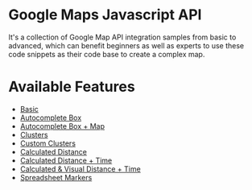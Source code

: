 # Google Maps Javascript API
It's a collection of Google Map API integration samples from basic to advanced, which can benefit beginners as well as experts to use these code snippets as their code base to create a complex map.

# Available Features
<ul>
<li><a href="https://github.com/naeemqaswar/Google-Maps/blob/master/gmap-basic.html">Basic</a></li>
<li><a href="https://github.com/naeemqaswar/Google-Maps/blob/master/gmap-autocomplete.html">Autocomplete Box</a></li>
<li><a href="https://github.com/naeemqaswar/Google-Maps/blob/master/gmap-autocomplete-with-map.html">Autocomplete Box + Map</a></li>
<li><a href="https://github.com/naeemqaswar/Google-Maps/blob/master/gmap-clusters.html">Clusters</a></li>
<li><a href="https://github.com/naeemqaswar/Google-Maps/blob/master/gmap-clusters-custom.html">Custom Clusters</a></li>
<li><a href="https://github.com/naeemqaswar/Google-Maps/blob/master/gmap-distance.html">Calculated Distance</a></li>
<li><a href="https://github.com/naeemqaswar/Google-Maps/blob/master/gmap-distance-time.html">Calculated Distance + Time</a></li>
<li><a href="https://github.com/naeemqaswar/Google-Maps/blob/master/gmap-distance-time-%5Bdirection%20display%5D.html">Calculated &amp; Visual Distance + Time</a></li>
<li><a href="https://github.com/naeemqaswar/Google-Maps/blob/master/gmap-data-from-spreadsheet.html">Spreadsheet Markers</a></li>
</ul>

